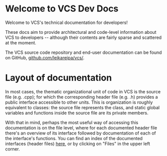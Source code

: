 # Welcome to VCS Dev Docs

Welcome to VCS's technical documentation for developers!

These docs aim to provide architectural and code-level information about VCS to developers -- although their contents are fairly sparse and scattered at the moment.

The VCS source code repository and end-user documentation can be found on GitHub, [github.com/leikareipa/vcs/](https://www.github.com/leikareipa/vcs/).

# Layout of documentation

In most cases, the thematic organizational unit of code in VCS is the source file (e.g. .cpp); for which the corresponding header file (e.g. .h) provides a public interface accessible to other units. This is organization is roughly equivalent to classes: the source file represents the class, and static global variables and functions inside the source file are its private members.

With that in mind, perhaps the most useful way of accessing this documentation is on the file level, where for each documented header file there's an overview of its interface followed by documentation of each of the interface's functions. You can find an index of the documented interfaces (header files) [here](./index=files.html), or by clicking on "Files" in the upper left corner.

